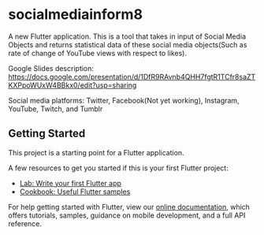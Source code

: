 # socialmediainform8

A new Flutter application. This is a tool that takes in input of Social Media Objects and returns statistical data of these social media objects(Such as rate of change of YouTube views with respect to likes).

Google Slides description: https://docs.google.com/presentation/d/1DfR9RAvnb4QHH7fgtR1TCfr8saZTKXPpoWUxW4BBkx0/edit?usp=sharing

Social media platforms: Twitter, Facebook(Not yet working), Instagram, YouTube, Twitch, and Tumblr

## Getting Started

This project is a starting point for a Flutter application.

A few resources to get you started if this is your first Flutter project:

- [Lab: Write your first Flutter app](https://flutter.dev/docs/get-started/codelab)
- [Cookbook: Useful Flutter samples](https://flutter.dev/docs/cookbook)

For help getting started with Flutter, view our
[online documentation](https://flutter.dev/docs), which offers tutorials,
samples, guidance on mobile development, and a full API reference.
